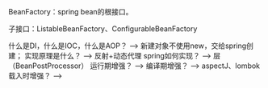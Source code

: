 BeanFactory：spring bean的根接口。

子接口：ListableBeanFactory、ConfigurableBeanFactory




什么是DI，什么是IOC，什么是AOP？ --> 新建对象不使用new，交给spring创建；
实现原理是什么？ --> 反射+动态代理
spring如何实现？ --> 层（BeanPostProcessor）
运行期增强？ --> 
编译期增强？ -->  aspectJ、lombok
载入时增强？ --> 